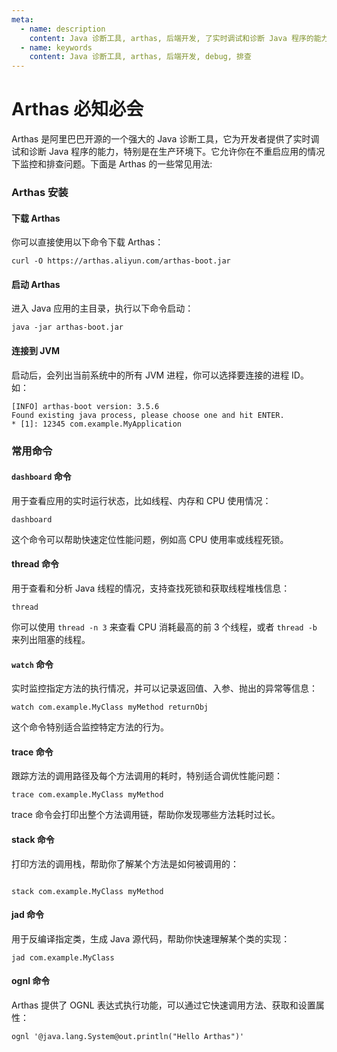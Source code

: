 ```yaml
---
meta:
  - name: description
    content: Java 诊断工具, arthas, 后端开发, 了实时调试和诊断 Java 程序的能力
  - name: keywords
    content: Java 诊断工具, arthas, 后端开发, debug, 排查
---
```


# Arthas 必知必会



Arthas 是阿里巴巴开源的一个强大的 Java 诊断工具，它为开发者提供了实时调试和诊断 Java 程序的能力，特别是在生产环境下。它允许你在不重启应用的情况下监控和排查问题。下面是 Arthas 的一些常见用法:

### Arthas 安装

#### 下载 Arthas

你可以直接使用以下命令下载 Arthas：

```shell
curl -O https://arthas.aliyun.com/arthas-boot.jar
```

#### 启动 Arthas

进入 Java 应用的主目录，执行以下命令启动：

```shell
java -jar arthas-boot.jar
```

#### 连接到 JVM

启动后，会列出当前系统中的所有 JVM 进程，你可以选择要连接的进程 ID。
如：

```shell
[INFO] arthas-boot version: 3.5.6
Found existing java process, please choose one and hit ENTER.
* [1]: 12345 com.example.MyApplication

```

### 常用命令


#### `dashboard` 命令


用于查看应用的实时运行状态，比如线程、内存和 CPU 使用情况：


```shell
dashboard

```

这个命令可以帮助快速定位性能问题，例如高 CPU 使用率或线程死锁。


#### thread 命令

用于查看和分析 Java 线程的情况，支持查找死锁和获取线程堆栈信息：

```shell
thread
```

你可以使用 `thread -n 3` 来查看 CPU 消耗最高的前 3 个线程，或者 `thread -b` 来列出阻塞的线程。

#### `watch` 命令

实时监控指定方法的执行情况，并可以记录返回值、入参、抛出的异常等信息：

```shell
watch com.example.MyClass myMethod returnObj
```

这个命令特别适合监控特定方法的行为。

#### trace 命令

跟踪方法的调用路径及每个方法调用的耗时，特别适合调优性能问题：

````shell
trace com.example.MyClass myMethod
````
trace 命令会打印出整个方法调用链，帮助你发现哪些方法耗时过长。

#### stack 命令

打印方法的调用栈，帮助你了解某个方法是如何被调用的：

```shell

stack com.example.MyClass myMethod
```

#### jad 命令
用于反编译指定类，生成 Java 源代码，帮助你快速理解某个类的实现：

```shell
jad com.example.MyClass
```

#### ognl 命令

Arthas 提供了 OGNL 表达式执行功能，可以通过它快速调用方法、获取和设置属性：

```shell
ognl '@java.lang.System@out.println("Hello Arthas")'
```



